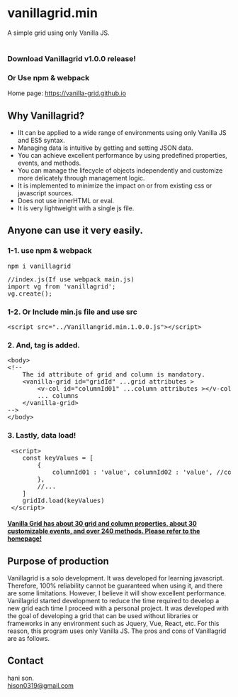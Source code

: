 # vanillagrid.min
A simple grid using only Vanilla JS.<br><br>

### Download Vanillagrid v1.0.0 release!
### Or Use npm & webpack
Home page: https://vanilla-grid.github.io

## Why Vanillagrid?
* IIt can be applied to a wide range of environments using only Vanilla JS and ES5 syntax.
* Managing data is intuitive by getting and setting JSON data.
* You can achieve excellent performance by using predefined properties, events, and methods.
* You can manage the lifecycle of objects independently and customize more delicately through management logic.
* It is implemented to minimize the impact on or from existing css or javascript sources.
* Does not use innerHTML or eval.
* It is very lightweight with a single js file.

## Anyone can use it very easily.
### 1-1. use npm & webpack

<pre>npm i vanillagrid</pre>

<pre>
//index.js(If use webpack main.js)
import vg from 'vanillagrid';
vg.create();
</pre>

### 1-2. Or Include min.js file and use src

<pre>
&lt;script src="../Vanillangrid.min.1.0.0.js"&gt;&lt;/script&gt;
</pre>

### 2. And, tag is added.

<pre>
&lt;body&gt;
&lt;!--
	The id attribute of grid and column is mandatory.
	&lt;vanilla-grid id="gridId" ...grid attributes &gt;
		&lt;v-col id="columnId01" ...column attributes &gt;&lt;/v-col&gt;
		... columns
	&lt;/vanilla-grid&gt;
--&gt;
&lt;/body&gt;
</pre>

### 3. Lastly, data load!
<pre>
 &lt;script&gt;
	const keyValues = [
		{
			columnId01 : 'value', columnId02 : 'value', //column key-value..
		},
		//...
	]
	gridId.load(keyValues)
 &lt;/script&gt;
</pre>

#### [Vanilla Grid has about 30 grid and column properties, about 30 customizable events, and over 240 methods. Please refer to the homepage!](https://vanilla-grid.github.io/?view=api&lang=ENG)

## Purpose of production
Vanillagrid is a solo development. It was developed for learning javascript. Therefore, 100% reliability cannot be guaranteed when using it, and there are some limitations. However, I believe it will show excellent performance. Vanillagrid started development to reduce the time required to develop a new grid each time I proceed with a personal project. It was developed with the goal of developing a grid that can be used without libraries or frameworks in any environment such as Jquery, Vue, React, etc. For this reason, this program uses only Vanilla JS. The pros and cons of Vanillagrid are as follows.

## Contact
hani son.  
hison0319@gmail.com
